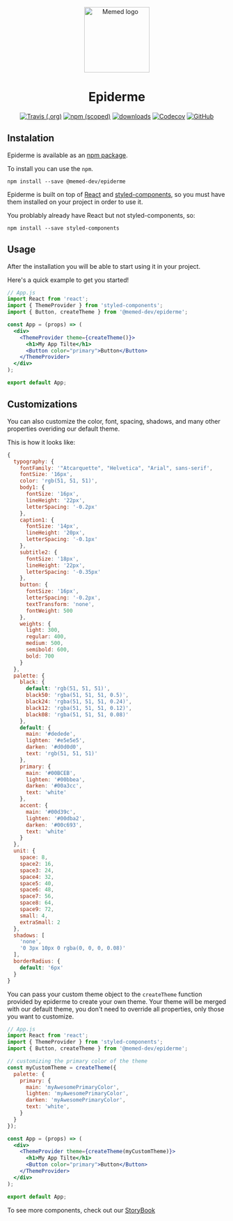 <p align="center">
  <a href="http://memed.com.br" rel="noopener" target="_blank"><img width="150" src="http://memed.com.br/resources/img/logo.png" alt="Memed logo"></a></p>
</p>

<h1 align="center" color="#56CDDF">Epiderme</h1>

<div align="center">

[![Travis (.org)](https://img.shields.io/travis/MemedDev/epiderme.svg)](https://travis-ci.org/MemedDev/epiderme)
[![npm (scoped)](https://img.shields.io/npm/v/@memed-dev/epiderme.svg)](https://www.npmjs.com/package/@memed-dev/epiderme)
[![downloads](https://img.shields.io/npm/dm/@memed-dev/epiderme.svg)](http://npm-stat.com/charts.html?package=@memed-dev/epiderme&from=2015-08-01)
[![Codecov](https://img.shields.io/codecov/c/gh/MemedDev/epiderme.svg)](https://codecov.io/gh/MemedDev/epiderme)
[![GitHub](https://img.shields.io/github/license/MemedDev/epiderme.svg)](http://opensource.org/licenses/MIT)

</div>

## Instalation

Epiderme is available as an [npm package](https://www.npmjs.com/package/@memed-dev/epiderme).

To install you can use the `npm`.

```shell
npm install --save @memed-dev/epiderme
```

Epiderme is built on top of [React](https://reactjs.org/) and [styled-components](https://www.styled-components.com/), so you must have them installed on your project in order to use it.

You problably already have React but not styled-components, so:

```shell
npm install --save styled-components
```

## Usage

After the installation you will be able to start using it in your project.

Here's a quick example to get you started!

```jsx
// App.js
import React from 'react';
import { ThemeProvider } from 'styled-components';
import { Button, createTheme } from '@memed-dev/epiderme';

const App = (props) => (
  <div>
    <ThemeProvider theme={createTheme()}>
      <h1>My App Tilte</h1>
      <Button color="primary">Button</Button>
    </ThemeProvider>
  </div>
);

export default App;
```

## Customizations

You can also customize the color, font, spacing, shadows, and many other properties overiding our default theme.

This is how it looks like:

```javascript
{
  typography: {
    fontFamily: '"Atcarquette", "Helvetica", "Arial", sans-serif',
    fontSize: '16px',
    color: 'rgb(51, 51, 51)',
    body1: {
      fontSize: '16px',
      lineHeight: '22px',
      letterSpacing: '-0.2px'
    },
    caption1: {
      fontSize: '14px',
      lineHeight: '20px',
      letterSpacing: '-0.1px'
    },
    subtitle2: {
      fontSize: '18px',
      lineHeight: '22px',
      letterSpacing: '-0.35px'
    },
    button: {
      fontSize: '16px',
      letterSpacing: '-0.2px',
      textTransform: 'none',
      fontWeight: 500
    },
    weights: {
      light: 300,
      regular: 400,
      medium: 500,
      semibold: 600,
      bold: 700
    }
  },
  palette: {
    black: {
      default: 'rgb(51, 51, 51)',
      black50: 'rgba(51, 51, 51, 0.5)',
      black24: 'rgba(51, 51, 51, 0.24)',
      black12: 'rgba(51, 51, 51, 0.12)',
      black08: 'rgba(51, 51, 51, 0.08)'
    },
    default: {
      main: '#dedede',
      lighten: '#e5e5e5',
      darken: '#d0d0d0',
      text: 'rgb(51, 51, 51)'
    },
    primary: {
      main: '#00BCEB',
      lighten: '#00bbea',
      darken: '#00a3cc',
      text: 'white'
    },
    accent: {
      main: '#00d39c',
      lighten: '#00dba2',
      darken: '#00c693',
      text: 'white'
    }
  },
  unit: {
    space: 8,
    space2: 16,
    space3: 24,
    space4: 32,
    space5: 40,
    space6: 48,
    space7: 56,
    space8: 64,
    space9: 72,
    small: 4,
    extraSmall: 2
  },
  shadows: [
    'none',
    '0 3px 10px 0 rgba(0, 0, 0, 0.08)'
  ],
  borderRadius: {
    default: '6px'
  }
}
```

You can pass your custom theme object to the `createTheme` function provided by epiderme to create your own theme.
Your theme will be merged with our default theme, you don't need to override all properties, only those you want to customize.

```jsx
// App.js
import React from 'react';
import { ThemeProvider } from 'styled-components';
import { Button, createTheme } from '@memed-dev/epiderme';

// customizing the primary color of the theme
const myCustomTheme = createTheme({
  palette: {
    primary: {
      main: 'myAwesomePrimaryColor',
      lighten: 'myAwesomePrimaryColor',
      darken: 'myAwesomePrimaryColor',
      text: 'white',
    }
  }
});

const App = (props) => (
  <div>
    <ThemeProvider theme={createTheme(myCustomTheme)}>
      <h1>My App Tilte</h1>
      <Button color="primary">Button</Button>
    </ThemeProvider>
  </div>
);

export default App;
```

To see more components, check out our [StoryBook](https://memeddev.github.io/epiderme)
